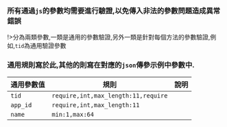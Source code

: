### 所有通過`js`的參數均需要進行驗證,以免傳入非法的參數問題造成異常錯誤

!>分為兩類參數,一類是通用的參數驗證,另外一類是針對每個方法的參數驗證,例如,`tid`為通用驗證參數

### 通用規則寫於此,其他的則寫在對應的`json`傳參示例中參數中.

| 通用參數值 | 規則                                | 說明 |
| ---------- | ----------------------------------- | ---- |
| `tid`      | `require,int,max_length:11,require` |      |
| `app_id`   | `require,int,max_length:11`         |      |
| `name`     | `min:1,max:64`                      |      |
